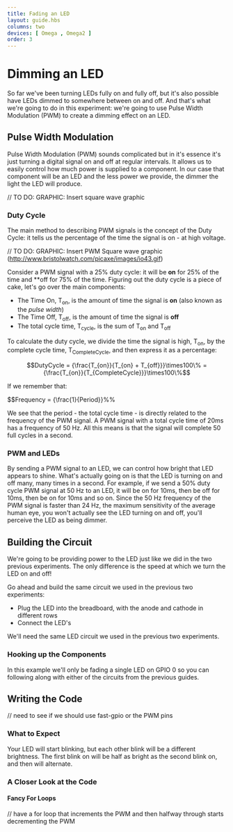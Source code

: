 ```yaml
---
title: Fading an LED
layout: guide.hbs
columns: two
devices: [ Omega , Omega2 ]
order: 3
---
```


# Dimming an LED

So far we've been turning LEDs fully on and fully off, but it's also possible have LEDs dimmed to somewhere between on and off. And that's what we're going to do in this experiment: we're going to use Pulse Width Modulation (PWM) to create a dimming effect on an LED.

## Pulse Width Modulation

Pulse Width Modulation (PWM) sounds complicated but in it's essence it's just turning a digital signal on and off at regular intervals. It allows us to easily control how much power is supplied to a component. In our case that component will be an LED and the less power we provide, the dimmer the light the LED will produce.

// TO DO: GRAPHIC: Insert square wave graphic

### Duty Cycle

The main method to describing PWM signals is the concept of the Duty Cycle: it tells us the percentage of the time the signal is on - at high voltage.

// TO DO: GRAPHIC: Insert PWM Square wave graphic (http://www.bristolwatch.com/picaxe/images/io43.gif)

Consider a PWM signal with a 25% duty cycle: it will be **on** for 25% of the time and **off for 75% of the time. Figuring out the duty cycle is a piece of cake, let's go over the main components:
* The Time On, T<sub>on</sub>, is the amount of time the signal is **on** (also known as the *pulse width*)
* The Time Off, T<sub>off</sub>, is the amount of time the signal is **off**
* The total cycle time, T<sub>cycle</sub>, is the sum of T<sub>on</sub> and T<sub>off</sub>

To calculate the duty cycle, we divide the time the signal is high, T<sub>on</sub>, by the complete cycle time, T<sub>CompleteCycle</sub>, and then express it as a percentage:

$$DutyCycle = {\frac{T_{on}}{T_{on} + T_{off}}}\times100\% = {\frac{T_{on}}{T_{CompleteCycle}}}\times100\%$$

If we remember that:

$$Frequency = {\frac{1}{Period}}%%

We see that the period - the total cycle time - is directly related to the frequency of the PWM signal. A PWM signal with a total cycle time of 20ms has a frequency of 50 Hz. All this means is that the signal will complete 50 full cycles in a second.

### PWM and LEDs

By sending a PWM signal to an LED, we can control how bright that LED appears to shine. What's actually going on is that the LED is turning on and off many, many times in a second. For example, if we send a 50% duty cycle PWM signal at 50 Hz to an LED, it will be on for 10ms, then be off for 10ms, then be on for 10ms and so on. Since the 50 Hz frequency of the PWM signal is faster than 24 Hz, the maximum sensitivity of the average human eye, you won't actually see the LED turning on and off, you'll perceive the LED as being dimmer.



## Building the Circuit

We're going to be providing power to the LED just like we did in the two previous experiments. The only difference is the speed at which we turn the LED on and off!

Go ahead and build the same circuit we used in the previous two experiments:

* Plug the LED into the breadboard, with the anode and cathode in different rows
* Connect the LED's

We'll need the same LED circuit we used in the previous two experiments.

### Hooking up the Components

In this example we'll only be fading a single LED on GPIO 0 so you can following along with either of the circuits from the previous guides.

## Writing the Code

// need to see if we should use fast-gpio or the PWM pins

<!-- Going to use fast-gpio pwm to avoid any muxing nonsense-->




### What to Expect

Your LED will start blinking, but each other blink will be a different brightness. The first blink on will be half as bright as the second blink on, and then will alternate.


### A Closer Look at the Code
<!-- TODO: Add stuff about the code here -->

#### Fancy For Loops

// have a for loop that increments the PWM and then halfway through starts decrementing the PWM
